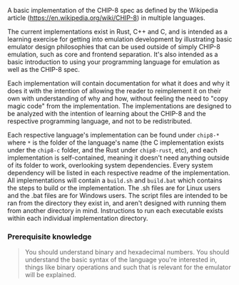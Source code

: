 A basic implementation of the CHIP-8 spec as defined by the Wikipedia article (https://en.wikipedia.org/wiki/CHIP-8) in multiple languages.

The current implementations exist in Rust, C++ and C, and is intended as a learning exercise for getting into emulation development by illustrating basic emulator design philosophies that can be used outside of simply CHIP-8 emulation, such as core and frontend separation. It's also intended as a basic introduction to using your programming language for emulation as well as the CHIP-8 spec.

Each implementation will contain documentation for what it does and why it does it with the intention of allowing the reader to reimplement it on their own with understanding of why and how, without feeling the need to "copy magic code" from the implementation. The implementations are designed to be analyzed with the intention of learning about the CHIP-8 and the respective programming language, and not to be redistributed.

Each respective language's implementation can be found under `chip8-*` where `*` is the folder of the language's name (the C implementation exists under the `chip8-c` folder, and the Rust under `chip8-rust`, etc), and each implementation is self-contained, meaning it doesn't need anything outside of its folder to work, overlooking system dependencies. Every system dependency will be listed in each respective readme of the implementation. All implementations will contain a `build.sh` and `build.bat` which contains the steps to build or the implementation. The .sh files are for Linux users and the .bat files are for Windows users. The script files are intended to be ran from the directory they exist in, and aren't designed with running them from another directory in mind. Instructions to run each executable exists within each individual implementation directory.

### Prerequisite knowledge 
> You should understand binary and hexadecimal numbers.
> You should understand the basic syntax of the language you're interested in, things like binary operations and such that is relevant for the emulator will be explained. 
